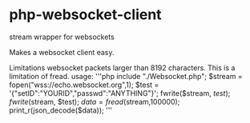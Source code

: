 # php-websocket-client
stream wrapper for websockets

Makes a websocket client easy.

Limitations websocket packets larger than 8192 characters.
This is a limitation of fread.
usage:
'''php
include "./Websocket.php";
$stream = fopen("wss://echo.websocket.org",1);
$test = '{"setID":"YOURID","passwd":"ANYTHING"}';
fwrite($stream, $test);
fwrite($stream, $test);
$data = fread($stream,100000);
print_r(json_decode($data));
'''
